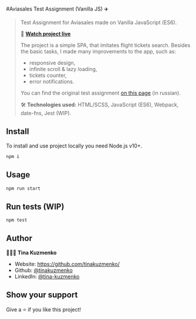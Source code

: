 #Aviasales Test Assignment (Vanilla JS) ✈️

> Test Assignment for Aviasales made on Vanilla JavaScript (ES6).
>
> 🔎 **[Watch project live]()**
>
> The project is a simple SPA, that imitates flight tickets search. Besides the basic tasks, I made many improvements to the app, such as:
> - responsive design,
> - infinite scroll & lazy loading,
> - tickets counter,
> - error notifications.    
>
> You can find the original test assignment [on this page](https://github.com/KosyanMedia/test-tasks/tree/master/aviasales_frontend) (in russian).
>
> 🛠 **Technologies used:** HTML/SCSS, JavaScript (ES6), Webpack, date-fns, Jest (WIP).

## Install

To install and use project locally you need Node.js v10+.

```sh
npm i
```

## Usage

```sh
npm run start
```

## Run tests (WIP)

```sh
npm test
```

## Author

👩🏻‍🦰 **Tina Kuzmenko**

* Website: https://github.com/tinakuzmenko/
* Github: [@tinakuzmenko](https://github.com/tinakuzmenko)
* LinkedIn: [@tina-kuzmenko](https://linkedin.com/in/tina-kuzmenko)

## Show your support

Give a ⭐️ if you like this project!
